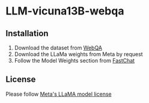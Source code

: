 # LLM-vicuna13B-webqa

## Installation
1. Download the dataset from [WebQA](https://webqna.github.io/)
2. Download the LLaMa weights from Meta by request
3. Follow the Model Weights section from [FastChat](https://github.com/lm-sys/FastChat)

## License
Please follow [Meta's LLaMA model license](https://github.com/facebookresearch/llama/blob/main/MODEL_CARD.md)
